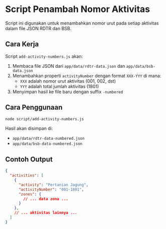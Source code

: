 # Script Penambah Nomor Aktivitas

Script ini digunakan untuk menambahkan nomor urut pada setiap aktivitas dalam file JSON RDTR dan BSB.

## Cara Kerja

Script `add-activity-numbers.js` akan:

1. Membaca file JSON dari `app/data/rdtr-data.json` dan `app/data/bsb-data.json`
2. Menambahkan properti `activityNumber` dengan format `XXX-YYY` di mana:
   - `XXX` adalah nomor urut aktivitas (001, 002, dst)
   - `YYY` adalah total jumlah aktivitas (1801)
3. Menyimpan hasil ke file baru dengan suffix `-numbered`

## Cara Penggunaan

```bash
node script/add-activity-numbers.js
```

Hasil akan disimpan di:
- `app/data/rdtr-data-numbered.json`
- `app/data/bsb-data-numbered.json`

## Contoh Output

```json
{
  "activities": [
    {
      "activity": "Pertanian Jagung",
      "activityNumber": "001-1801",
      "zones": {
        // ... data zona ...
      }
    },
    // ... aktivitas lainnya ...
  ]
}
```